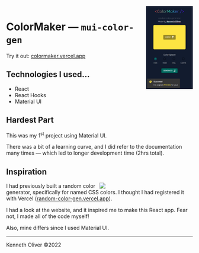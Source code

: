 <img src="preview_Chrome_iPhone_SE.png" width="25%" align="right" />

# ColorMaker — `mui-color-gen`

Try it out: [colormaker.vercel.app](https://colormaker.vercel.app)

## Technologies I used...
* React
* React Hooks
* Material UI

## Hardest Part
This was my 1<sup>st</sup> project using Material UI.

There was a bit of a learning curve, and I did refer to the documentation many times — which led to longer development time (2hrs total).

## Inspiration

<img src="https://user-images.githubusercontent.com/70860732/155218584-4a63ba0f-6557-40de-8b89-f88691aa7709.png" width="50%" align="right" />

I had previously built a random color generator, specifically for named CSS colors. I thought I had registered it with Vercel ([random-color-gen.vercel.app](https://random-color-gen.vercel.app)).

I had a look at the website, and it inspired me to make this React app. Fear not, I made all of the code myself!

Also, mine differs since I used Material UI. 

---
Kenneth Oliver ©2022

